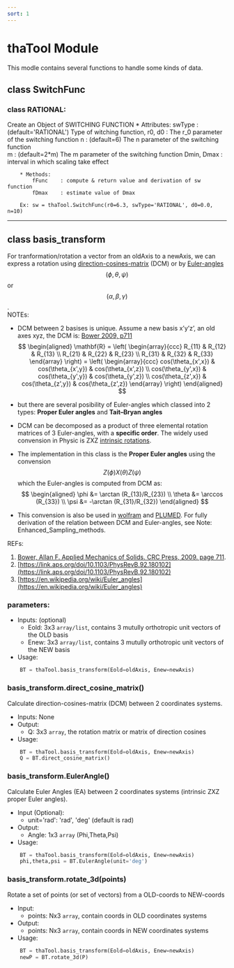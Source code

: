 ```yaml
---
sort: 1
---
```


# thaTool Module

This modle contains several functions to handle some kinds of data.

## class SwitchFunc

### class RATIONAL:
Create an Object of SWITCHING FUNCTION
		* Attributes:
			swType       : (default='RATIONAL') Type of witching function, 
			r0, d0       : The r_0 parameter of the switching function
			n            : (default=6) The n parameter of the switching function    
			m            : (default=2*m) The m parameter of the switching function 
			Dmin, Dmax   : interval in which scaling take effect
			
		* Methods:
			fFunc    : compute & return value and derivation of sw function
			fDmax    : estimate value of Dmax
			
		Ex: sw = thaTool.SwitchFunc(r0=6.3, swType='RATIONAL', d0=0.0, n=10)


-----------------------------------------
## class basis_transform

For tranformation/rotation a vector from an oldAxis to a newAxis, we can express a rotation using [direction-cosines-matrix](https://en.wikiversity.org/wiki/PlanetPhysics/Direction_Cosine_Matrix) (DCM) or by [Euler-angles](https://en.wikipedia.org/wiki/Euler_angles) $$(\phi,\theta,\psi)$$ or $$(\alpha,\beta,\gamma)$$. <br>
NOTEs:
- DCM between 2 basises is unique. Assume a new basis x’y’z’, an old axes xyz, the DCM is: [Bower 2009, p711](http://solidmechanics.org/Text/AppendixA/AppendixA.php)
$$
\begin{aligned}
	\mathbf{R} = \left( \begin{array}{ccc}
		R_{11} & R_{12} & R_{13} \\
		R_{21} & R_{22} & R_{23} \\
		R_{31} & R_{32} & R_{33} 
	\end{array} \right)
	= \left( \begin{array}{ccc}
		cos(\theta_{x',x}) & cos(\theta_{x',y}) & cos(\theta_{x',z}) \\
		cos(\theta_{y',x}) & cos(\theta_{y',y}) & cos(\theta_{y',z}) \\
		cos(\theta_{z',x}) & cos(\theta_{z',y}) & cos(\theta_{z',z}) 
	\end{array} \right)
\end{aligned}
$$

- but there are several posibility of Euler-angles which classed into 2 types: **Proper Euler angles** and **Tait–Bryan angles**
- DCM can be decomposed as a product of three elemental rotation matrices of 3 Euler-angles, with a **specific order**. The widely used convension in Physic is ZXZ [intrinsic rotations](https://en.wikipedia.org/wiki/Euler_angles#Conventions_by_intrinsic_rotations).
- The implementation in this class is the **Proper Euler angles** using the convension $$Z(\phi)X(\theta)Z(\psi)$$ which the Euler-angles is computed from DCM as:
$$
\begin{aligned}
	\phi &= \arctan (R_{13}/R_{23}) \\
	\theta &= \arccos (R_{33}) \\
	\psi &= -\arctan (R_{31}/R_{32})
\end{aligned}
$$
- This convension is also be used in [wolfram](https://mathworld.wolfram.com/EulerAngles.html) and [PLUMED](https://www.plumed.org/doc-v2.7/user-doc/html/_f_c_c_u_b_i_c.html). For fully derivation of the relation between DCM and Euler-angles, see Note: Enhanced_Sampling_methods.

REFs:
1. [Bower, Allan F. Applied Mechanics of Solids. CRC Press, 2009. page 711](http://solidmechanics.org/Text/AppendixA/AppendixA.php).
2. [https://link.aps.org/doi/10.1103/PhysRevB.92.180102](https://link.aps.org/doi/10.1103/PhysRevB.92.180102)
3. [https://en.wikipedia.org/wiki/Euler_angles](https://en.wikipedia.org/wiki/Euler_angles)


### parameters:
* Inputs: (optional)
  - Eold: 3x3 `array/list`, contains 3 mutully orthotropic unit vectors of the OLD basis 
  - Enew: 3x3 `array/list`, contains 3 mutully orthotropic unit vectors of the NEW basis
* Usage: 
```python
	BT = thaTool.basis_transform(Eold=oldAxis, Enew=newAxis)
```

### basis_transform.direct_cosine_matrix()
Calculate direction-cosines-matrix (DCM) between 2 coordinates systems.
* Inputs: None
* Output: 
  - Q: 3x3 `array`, the rotation matrix or matrix of direction cosines
* Usage: 
```python
	BT = thaTool.basis_transform(Eold=oldAxis, Enew=newAxis)
	Q = BT.direct_cosine_matrix()
```

### basis_transform.EulerAngle()
Calculate Euler Angles (EA) between 2 coordinates systems (intrinsic ZXZ proper Euler angles).
* Input (Optional): 
  - unit='rad': 'rad', 'deg'      (default is rad)
* Output: 
  - Angle: 1x3 `array` (Phi,Theta,Psi)
* Usage: 
```python
	BT = thaTool.basis_transform(Eold=oldAxis, Enew=newAxis) 
	phi,theta,psi = BT.EulerAngle(unit='deg')
```

### basis_transform.rotate_3d(points)
Rotate a set of points (or set of vectors) from a OLD-coords to NEW-coords
* Input:
	- points: Nx3 `array`, contain coords in OLD coordinates systems
* Output:
	- points: Nx3 `array`, contain coords in NEW coordinates systems
* Usage: 
```python
	BT = thaTool.basis_transform(Eold=oldAxis, Enew=newAxis) 
	newP = BT.rotate_3d(P)
```
